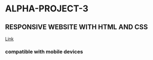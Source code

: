 # ALPHA-PROJECT-3
## RESPONSIVE WEBSITE WITH HTML AND CSS
[Link](https://bajaj277.github.io/ALPHA-PROJECT-3/)
### compatible with mobile devices
